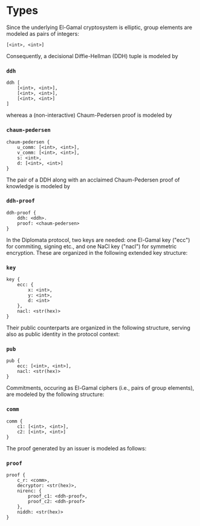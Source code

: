 # Types

Since the underlying El-Gamal cryptosystem is elliptic, group elements
are modeled as pairs of integers:

```
[<int>, <int>]
```

Consequently, a decisional Diffie-Hellman (DDH) tuple is modeled by

### `ddh`
```
ddh [
    [<int>, <int>], 
    [<int>, <int>], 
    [<int>, <int>]
]
```

whereas a (non-interactive) Chaum-Pedersen proof is modeled by

### `chaum-pedersen`
```
chaum-pedersen {
    u_comm: [<int>, <int>],
    v_comm: [<int>, <int>],
    s: <int>,
    d: [<int>, <int>]
}
```

The pair of a DDH along with an acclaimed Chaum-Pedersen proof 
of knowledge is modeled by

### `ddh-proof`
```
ddh-proof {
    ddh: <ddh>.
    proof: <chaum-pedersen>
}
```

In the Diplomata protocol, two keys are needed: one El-Gamal key ("ecc") for
commiting, signing etc., and one NaCl key ("nacl") for 
symmetric encryption. These are organized in the following 
extended key structure:

### `key`
```
key {
    ecc: {
        x: <int>,
        y: <int>,
        d: <int>
    },
    nacl: <str(hex)>
}
```

Their public counterparts are organized in the following structure, serving
also as public identity in the protocol context:

### `pub`
```
pub {
    ecc: [<int>, <int>],
    nacl: <str(hex)>
}
```

Commitments, occuring as El-Gamal ciphers (i.e., pairs of group elements), are
modeled by the following structure:

### `comm`
```
comm {
    c1: [<int>, <int>],
    c2: [<int>, <int>]
}
```

The proof generated by an issuer is modeled as follows:

### `proof`
```
proof {
    c_r: <comm>,
    decryptor: <str(hex)>,
    nirenc: {
        proof_c1: <ddh-proof>,
        proof_c2: <ddh-proof>
    },
    niddh: <str(hex)>
}
```
